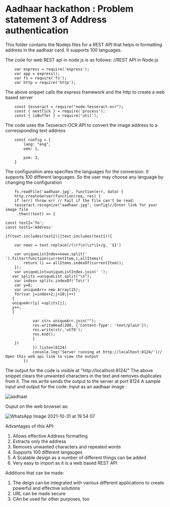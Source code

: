 # Aadhaar hackathon : Problem statement 3 of Address authentication


This folder contains the Nodejs files for a REST API that helps in formatting address in the aadhaar card. 
It supports 100 languages.


The code for web REST api in node js is as follows:
 //REST API  in Node.js
 
 

		var express = require('express'); 
		var app = express();
		var fs = require('fs'); 
		var http = require('http');



The above snippet calls the express framework and 
the http to create a web based server



		const tesseract = require("node-tesseract-ocr");
		const { nextTick } = require('process');
		const { isBuffer } = require('util');


The code uses the Tesseract-OCR API to convert the image address to
a corressponding text address

		const config = {
			lang: "eng",
			oem: 1,

			psm: 3,
		}

The configuration area specifies the languages for the conversion. It supports 100 different
languages. So the user may choose any language by changing the configuration




		fs.readFile('aadhaar.jpg', function(err, data) {
		http.createServer(function(req, res) {
		if (err) throw err // Fail if the file can't be read.
		tesseract.recognize("aadhaar.jpg", config)//Enter link for your image file
		 .then((text) => {
    
    const test2='To';
    const test1='Address'
    
    if(text.includes(test2)||text.includes(test1)){
    
        var news = text.replace(/(\r?\n)\s*\1+/g, '$1')
      
        var uniqueListIndex=news.split(' ').filter(function(currentItem,i,allItems){
            return (i == allItems.indexOf(currentItem));
        });
        var uniqueList=uniqueListIndex.join(' ');
       var splits =uniqueList.split("\n");
        var index= splits.indexOf('To\r')
        var y=0;
        var uniqueArr= new Array(15);
        for(var j=index+2;j<10;j++)
       {
       uniqueArr[y] =splits[j];
       y++;
       }
      
				var str= uniqueArr.join("");
				res.writeHead(200, {'Content-Type': 'text/plain'});
				res.write(str,'utf8');
				res.end();
				}
		})
				}).listen(8124)
				console.log('Server running at http://localhost:8124/')// Open this web api link to view the output
			})

  The output for the code is visible at "http://localhost:8124/"
  The above snippet clears the unwanted characters in the text and removes duplicates from it. 
   The res.write sends the output to the server at port 8124
  A sample input and output for the code:
  Input as an aadhaar image :
  
  
  ![aadhaar](https://user-images.githubusercontent.com/91767610/139588050-6bcd38e2-681e-4ad1-8683-7481f5818659.jpg)
		
		
 Ouput on the web
 browser as:
 
 ![WhatsApp Image 2021-10-31 at 19 54 07](https://user-images.githubusercontent.com/91767610/139588204-42004f2f-c421-447a-bbad-98fd4fad8e22.jpeg)
		
		
Advantages of this API:
1. Allows effective Address formatting
2. Extracts only the address
3. Removes unwanted characters and repeated words 
4. Supports 100 different langauges
5. A Scalable design as a number of different things can be added
6. Very easy to import as it is a web based REST API

Additions that can be made:
1. The deign can be integrated with various different applications to create powerful and effective solutions
2.  URL can be made secure 
3.  CAn be used for other purposes, too


